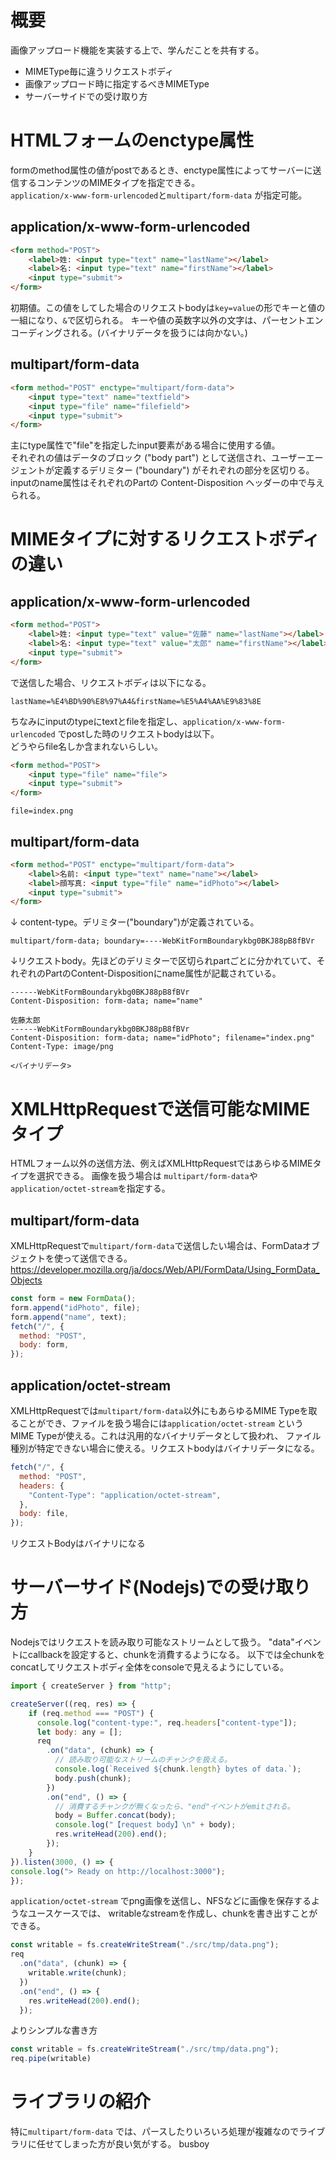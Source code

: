 # 概要

画像アップロード機能を実装する上で、学んだことを共有する。

* MIMEType毎に違うリクエストボディ
* 画像アップロード時に指定するべきMIMEType
* サーバーサイドでの受け取り方

# HTMLフォームのenctype属性

formのmethod属性の値がpostであるとき、enctype属性によってサーバーに送信するコンテンツのMIMEタイプを指定できる。  
`application/x-www-form-urlencoded`と`multipart/form-data` が指定可能。

## application/x-www-form-urlencoded

```html
<form method="POST">
    <label>姓: <input type="text" name="lastName"></label>
    <label>名: <input type="text" name="firstName"></label>
    <input type="submit">
</form>
```

初期値。この値をしてした場合のリクエストbodyは`key=value`の形でキーと値の一組になり、`&`で区切られる。
キーや値の英数字以外の文字は、パーセントエンコーディングされる。(バイナリデータを扱うには向かない。)

## multipart/form-data

```html
<form method="POST" enctype="multipart/form-data">
    <input type="text" name="textfield">
    <input type="file" name="filefield">
    <input type="submit">
</form>
```

主にtype属性で"file"を指定したinput要素がある場合に使用する値。  
それぞれの値はデータのブロック ("body part") として送信され、ユーザーエージェントが定義するデリミター ("boundary") がそれぞれの部分を区切りる。inputのname属性はそれぞれのPartの Content-Disposition ヘッダーの中で与えられる。

# MIMEタイプに対するリクエストボディの違い

## application/x-www-form-urlencoded

```html
<form method="POST">
    <label>姓: <input type="text" value="佐藤" name="lastName"></label>
    <label>名: <input type="text" value="太郎" name="firstName"></label>
    <input type="submit">
</form>
```

で送信した場合、リクエストボディは以下になる。

```text
lastName=%E4%BD%90%E8%97%A4&firstName=%E5%A4%AA%E9%83%8E
```

ちなみにinputのtypeにtextとfileを指定し、`application/x-www-form-urlencoded` でpostした時のリクエストbodyは以下。  
どうやらfile名しか含まれないらしい。

```html
<form method="POST">
    <input type="file" name="file">
    <input type="submit">
</form>
```

```
file=index.png
```

## multipart/form-data

```html
<form method="POST" enctype="multipart/form-data">
    <label>名前: <input type="text" name="name"></label>
    <label>顔写真: <input type="file" name="idPhoto"></label>
    <input type="submit">
</form>
```

↓ content-type。デリミター("boundary")が定義されている。

```text
multipart/form-data; boundary=----WebKitFormBoundarykbg0BKJ88pB8fBVr
```

↓リクエストbody。先ほどのデリミターで区切られpartごとに分かれていて、それぞれのPartのContent-Dispositionにname属性が記載されている。

```
------WebKitFormBoundarykbg0BKJ88pB8fBVr
Content-Disposition: form-data; name="name"

佐藤太郎
------WebKitFormBoundarykbg0BKJ88pB8fBVr
Content-Disposition: form-data; name="idPhoto"; filename="index.png"
Content-Type: image/png

<バイナリデータ>
```

# XMLHttpRequestで送信可能なMIMEタイプ

HTMLフォーム以外の送信方法、例えばXMLHttpRequestではあらゆるMIMEタイプを選択できる。
画像を扱う場合は `multipart/form-data`や`application/octet-stream`を指定する。

## multipart/form-data

XMLHttpRequestで`multipart/form-data`で送信したい場合は、FormDataオブジェクトを使って送信できる。
https://developer.mozilla.org/ja/docs/Web/API/FormData/Using_FormData_Objects

```javascript
const form = new FormData();
form.append("idPhoto", file);
form.append("name", text);
fetch("/", {
  method: "POST",
  body: form,
});
```

## application/octet-stream

XMLHttpRequestでは`multipart/form-data`以外にもあらゆるMIME Typeを取ることができ、ファイルを扱う場合には`application/octet-stream` というMIME Typeが使える。これは汎用的なバイナリデータとして扱われ、
ファイル種別が特定できない場合に使える。リクエストbodyはバイナリデータになる。

```javascript
fetch("/", {
  method: "POST",
  headers: {
    "Content-Type": "application/octet-stream",
  },
  body: file,
});
```

リクエストBodyはバイナリになる

# サーバーサイド(Nodejs)での受け取り方

Nodejsではリクエストを読み取り可能なストリームとして扱う。
"data"イベントにcallbackを設定すると、chunkを消費するようになる。
以下では全chunkをconcatしてリクエストボディ全体をconsoleで見えるようにしている。

```javascript
import { createServer } from "http";

createServer((req, res) => {
    if (req.method === "POST") {
      console.log("content-type:", req.headers["content-type"]);
      let body: any = [];
      req
        .on("data", (chunk) => {
          // 読み取り可能なストリームのチャンクを扱える。
          console.log(`Received ${chunk.length} bytes of data.`);
          body.push(chunk);
        })
        .on("end", () => {
          // 消費するチャンクが無くなったら、"end"イベントがemitされる。
          body = Buffer.concat(body);
          console.log("【request body】\n" + body);
          res.writeHead(200).end();
        });
    }
}).listen(3000, () => {
console.log("> Ready on http://localhost:3000");
});
```

`application/octet-stream` でpng画像を送信し、NFSなどに画像を保存するようなユースケースでは、
writableなstreamを作成し、chunkを書き出すことができる。

```javascript
const writable = fs.createWriteStream("./src/tmp/data.png");
req
  .on("data", (chunk) => {
    writable.write(chunk);
  })
  .on("end", () => {
    res.writeHead(200).end();
  });
```

よりシンプルな書き方
```javascript
const writable = fs.createWriteStream("./src/tmp/data.png");
req.pipe(writable)
```

# ライブラリの紹介

特に`multipart/form-data` では、パースしたりいろいろ処理が複雑なのでライブラリに任せてしまった方が良い気がする。
busboy



